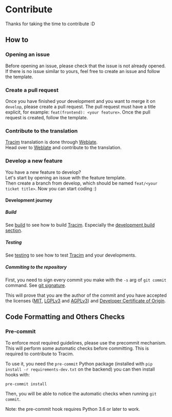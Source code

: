 # Contribute

Thanks for taking the time to contribute :D

## How to

### Opening an issue

Before opening an issue, please check that the issue is not already opened.
If there is no issue similar to yours, feel free to create an issue and follow the template.

### Create a pull request

Once you have finished your development and you want to merge it on `develop`, please create a pull request. The pull request must have a title explicit, for example: `feat(frontend): <your feature>`. Once the pull request is created, follow the template.

### Contribute to the translation

[Tracim](https://www.algoo.fr/fr/tracim) translation is done through [Weblate](https://weblate.org/tracim/tracim/).<br>
Head over to [Weblate](https://weblate.org/tracim/tracim/) and contribute to the translation.

### Develop a new feature

You have a new feature to develop?<br>
Let's start by opening an issue with the feature template.<br>
Then create a branch from develop, which should be named `feat/<your ticket title>`.
Now you can start coding :)

#### Development journey

##### Build

See [build](./doc/BUILD.md) to see how to build [Tracim](https://www.algoo.fr/fr/tracim). Especially the [development build section](./doc/BUILD.md#development-build).

##### Testing

See [testing](./doc/TESTING.md) to see how to test [Tracim](https://www.algoo.fr/fr/tracim) and your developments.

##### Commiting to the repository

First, you need to sign every commit you make with the `-s` arg of `git commit` command.
See [git signature](https://git-scm.com/docs/git-commit#git-commit--s).

This will prove that you are the author of the commit and you have accepted the licenses ([MIT](https://opensource.org/licenses/MIT), [LGPLv3](https://www.gnu.org/licenses/lgpl-3.0.html) and [AGPLv3](https://www.gnu.org/licenses/agpl-3.0.html)) and [Developer Certificate of Origin](./doc/DCO).

<!-- To remove -->
## Code Formatting and Others Checks

### Pre-commit

To enforce most required guidelines, please use the precommit mechanism.
This will perform some automatic checks before committing.
This is required to contribute to Tracim.

To use it, you need the `pre-commit` Python package (installed with `pip install -r requirements-dev.txt` on the backend)
you can then install hooks with:

    pre-commit install

Then, you will be able to notice the automatic checks when running `git commit`.

Note: the pre-commit hook requires Python 3.6 or later to work.
